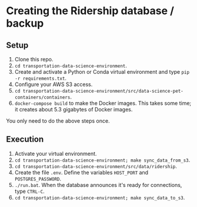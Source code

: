 # Creating the Ridership database / backup

## Setup
1. Clone this repo.
2. `cd transportation-data-science-environment`.
3. Create and activate a Python or Conda virtual environment and type `pip -r requirements.txt`.
4. Configure your AWS S3 access.
5. `cd transportation-data-science-environment/src/data-science-pet-containers/containers`.
6. `docker-compose build` to make the Docker images. This takes some time; it creates about 5.3 gigabytes of Docker images.

You only need to do the above steps once.

## Execution
1. Activate your virtual environment.
2. `cd transportation-data-science-environment; make sync_data_from_s3`.
3. `cd transportation-data-science-environment/src/data/ridership`.
4. Create the file `.env`. Define the variables `HOST_PORT` and `POSTGRES_PASSWORD`.
5. `./run.bat`. When the database announces it's ready for connections, type `CTRL-C`.
6. `cd transportation-data-science-environment; make sync_data_to_s3`.
